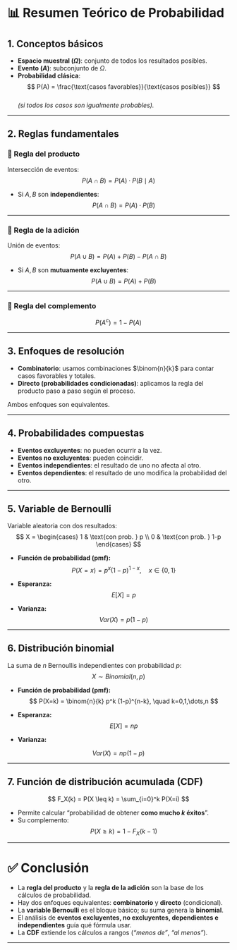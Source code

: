 # 📊 Resumen Teórico de Probabilidad

## 1. Conceptos básicos
- **Espacio muestral ($\Omega$)**: conjunto de todos los resultados posibles.  
- **Evento ($A$)**: subconjunto de $\Omega$.  
- **Probabilidad clásica**:  
$$
P(A) = \frac{\text{casos favorables}}{\text{casos posibles}}
$$  
*(si todos los casos son igualmente probables).*

---

## 2. Reglas fundamentales

### 🔹 Regla del producto
Intersección de eventos:  
$$
P(A \cap B) = P(A) \cdot P(B \mid A)
$$  

- Si $A, B$ son **independientes**:  
$$
P(A \cap B) = P(A)\cdot P(B)
$$

---

### 🔹 Regla de la adición
Unión de eventos:  
$$
P(A \cup B) = P(A) + P(B) - P(A \cap B)
$$  

- Si $A, B$ son **mutuamente excluyentes**:  
$$
P(A \cup B) = P(A) + P(B)
$$

---

### 🔹 Regla del complemento
$$
P(A^c) = 1 - P(A)
$$

---

## 3. Enfoques de resolución
- **Combinatorio**: usamos combinaciones $\binom{n}{k}$ para contar casos favorables y totales.  
- **Directo (probabilidades condicionadas)**: aplicamos la regla del producto paso a paso según el proceso.  

Ambos enfoques son equivalentes.

---

## 4. Probabilidades compuestas
- **Eventos excluyentes**: no pueden ocurrir a la vez.  
- **Eventos no excluyentes**: pueden coincidir.  
- **Eventos independientes**: el resultado de uno no afecta al otro.  
- **Eventos dependientes**: el resultado de uno modifica la probabilidad del otro.  

---

## 5. Variable de Bernoulli
Variable aleatoria con dos resultados:  
$$
X =
\begin{cases}
1 & \text{con prob. } p \\
0 & \text{con prob. } 1-p
\end{cases}
$$

- **Función de probabilidad (pmf):**  
$$
P(X=x) = p^x (1-p)^{1-x}, \quad x \in \{0,1\}
$$

- **Esperanza:**  
$$
E[X] = p
$$

- **Varianza:**  
$$
Var(X) = p(1-p)
$$

---

## 6. Distribución binomial
La suma de $n$ Bernoullis independientes con probabilidad $p$:  
$$
X \sim Binomial(n,p)
$$

- **Función de probabilidad (pmf):**  
$$
P(X=k) = \binom{n}{k} p^k (1-p)^{n-k}, \quad k=0,1,\dots,n
$$

- **Esperanza:**  
$$
E[X] = np
$$

- **Varianza:**  

$$
Var(X) = np(1-p)
$$

---

## 7. Función de distribución acumulada (CDF)
$$
F_X(k) = P(X \leq k) = \sum_{i=0}^k P(X=i)
$$

- Permite calcular “probabilidad de obtener **como mucho $k$ éxitos**”.  
- Su complemento:  
$$
P(X \geq k) = 1 - F_X(k-1)
$$

---

# ✅ Conclusión
- La **regla del producto** y la **regla de la adición** son la base de los cálculos de probabilidad.  
- Hay dos enfoques equivalentes: **combinatorio** y **directo** (condicional).  
- La **variable Bernoulli** es el bloque básico; su suma genera la **binomial**.  
- El análisis de **eventos excluyentes, no excluyentes, dependientes e independientes** guía qué fórmula usar.  
- La **CDF** extiende los cálculos a rangos (*“menos de”*, *“al menos”*).  

---
